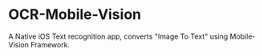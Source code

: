 # OCR-Mobile-Vision
A Native iOS Text recognition app, converts "Image To Text" using Mobile-Vision Framework.
